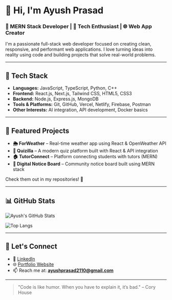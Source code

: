 # 👋 Hi, I'm Ayush Prasad

### 🚀 MERN Stack Developer | 🧠 Tech Enthusiast | 🌐 Web App Creator

I'm a passionate full-stack web developer focused on creating clean, responsive, and performant web applications. I love turning ideas into reality using code and building projects that solve real-world problems.

---

## 🔧 Tech Stack

- **Languages:** JavaScript, TypeScript, Python, C++
- **Frontend:** React.js, Next.js, Tailwind CSS, HTML5, CSS3
- **Backend:** Node.js, Express.js, MongoDB
- **Tools & Platforms:** Git, GitHub, Vercel, Netlify, Firebase, Postman
- **Other Interests:** AI integration, API development, Docker basics

---

## 📌 Featured Projects

- **🌦️ ForWeather** – Real-time weather app using React & OpenWeather API  
- **🧠 Quizilla** – A modern quiz platform built with React & API integration  
- **🏠 TutorConnect** – Platform connecting students with tutors (MERN)  
- **📢 Digital Notice Board** – Community notice board built using MERN stack  

Check them out in my repositories! 🚀

---

## 📊 GitHub Stats

![Ayush's GitHub Stats](https://github-readme-stats.vercel.app/api?username=ayushprasad07&show_icons=true&theme=radical)

![Top Langs](https://github-readme-stats.vercel.app/api/top-langs/?username=ayushprasad07&layout=compact&theme=radical)

---

## 🤝 Let's Connect

- 💼 [LinkedIn](www.linkedin.com/in/ayush-prasad-101859326)
- 🌐 [Portfolio Website](https://ayushprasad07.github.io/portfolio) <!-- Update if different -->
- 📫 Reach me at: **ayushprasad2110@gmail.com**

---

> "Code is like humor. When you have to explain it, it’s bad." – Cory House


